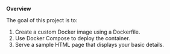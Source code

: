 **Overview**

The goal of this project is to:

1. Create a custom Docker image using a Dockerfile.
2. Use Docker Compose to deploy the container.
3. Serve a sample HTML page that displays your basic details.
